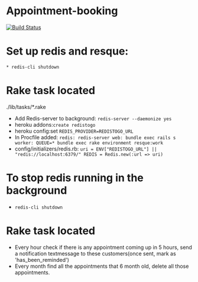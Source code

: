 Appointment-booking
=======================
[![Build Status](https://travis-ci.org/JinCheng87/Individual-Rails-Project-Appointment-Booking.svg?branch=master)](https://travis-ci.org/JinCheng87/Individual-Rails-Project-Appointment-Booking)

Set up redis and resque:
==========================

    * redis-cli shutdown

Rake task located
===================
  ./lib/tasks/*.rake

  * Add Redis-server to background: `redis-server --daemonize yes`
  * heroku addons:`create redistogo`
  * heroku config:set `REDIS_PROVIDER=REDISTOGO_URL`
  * In Procfile added:
  `redis: redis-server
  web: bundle exec rails s
  worker: QUEUE=* bundle exec rake environment resque:work`
  * config/initializers/redis.rb:
  `uri = ENV["REDISTOGO_URL"] || "redis://localhost:6379/"
  REDIS = Redis.new(:url => uri)`

To stop redis running in the background
========================================
  * `redis-cli shutdown`

Rake task located
===================

  * Every hour check if there is any appointment coming up in 5 hours, send a notification textmessage to these customers(once sent, mark as 'has_been_reminded')
  * Every month find all the appointments that 6 month old, delete all those appointments.

